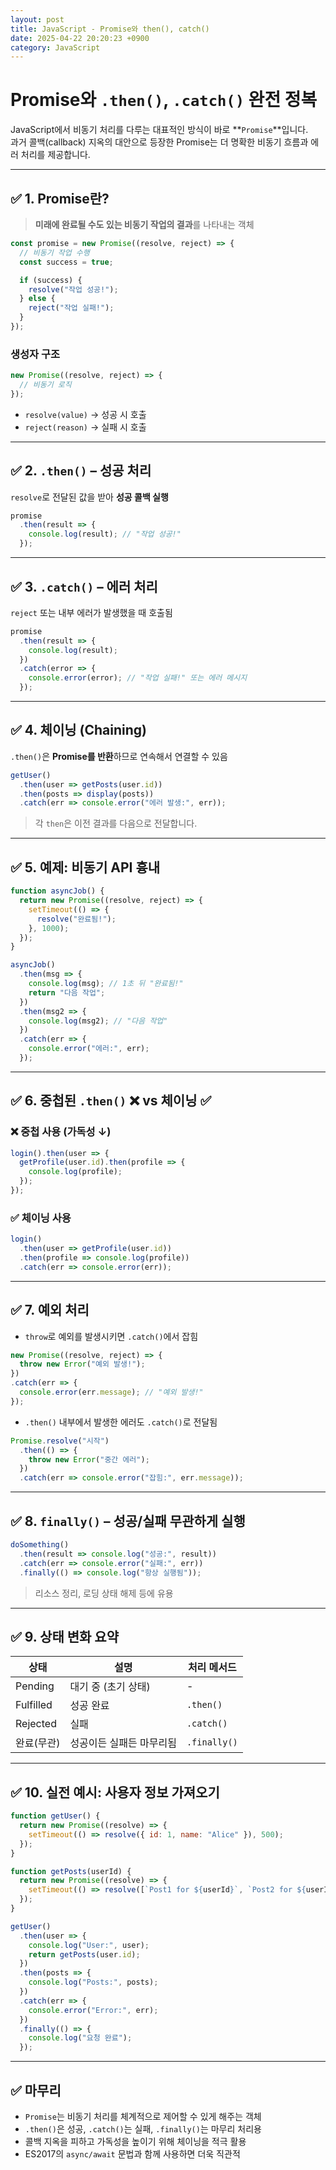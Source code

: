 ```yaml
---
layout: post
title: JavaScript - Promise와 then(), catch()
date: 2025-04-22 20:20:23 +0900
category: JavaScript
---
```

# Promise와 `.then()`, `.catch()` 완전 정복

JavaScript에서 비동기 처리를 다루는 대표적인 방식이 바로 **`Promise`**입니다.  
과거 콜백(callback) 지옥의 대안으로 등장한 Promise는 더 명확한 비동기 흐름과 에러 처리를 제공합니다.

---

## ✅ 1. Promise란?

> **미래에 완료될 수도 있는 비동기 작업의 결과**를 나타내는 객체

```js
const promise = new Promise((resolve, reject) => {
  // 비동기 작업 수행
  const success = true;

  if (success) {
    resolve("작업 성공!");
  } else {
    reject("작업 실패!");
  }
});
```

### 생성자 구조

```js
new Promise((resolve, reject) => {
  // 비동기 로직
});
```

- `resolve(value)` → 성공 시 호출
- `reject(reason)` → 실패 시 호출

---

## ✅ 2. `.then()` – 성공 처리

`resolve`로 전달된 값을 받아 **성공 콜백 실행**

```js
promise
  .then(result => {
    console.log(result); // "작업 성공!"
  });
```

---

## ✅ 3. `.catch()` – 에러 처리

`reject` 또는 내부 에러가 발생했을 때 호출됨

```js
promise
  .then(result => {
    console.log(result);
  })
  .catch(error => {
    console.error(error); // "작업 실패!" 또는 에러 메시지
  });
```

---

## ✅ 4. 체이닝 (Chaining)

`.then()`은 **Promise를 반환**하므로 연속해서 연결할 수 있음

```js
getUser()
  .then(user => getPosts(user.id))
  .then(posts => display(posts))
  .catch(err => console.error("에러 발생:", err));
```

> 각 `then`은 이전 결과를 다음으로 전달합니다.

---

## ✅ 5. 예제: 비동기 API 흉내

```js
function asyncJob() {
  return new Promise((resolve, reject) => {
    setTimeout(() => {
      resolve("완료됨!");
    }, 1000);
  });
}

asyncJob()
  .then(msg => {
    console.log(msg); // 1초 뒤 "완료됨!"
    return "다음 작업";
  })
  .then(msg2 => {
    console.log(msg2); // "다음 작업"
  })
  .catch(err => {
    console.error("에러:", err);
  });
```

---

## ✅ 6. 중첩된 `.then()` ❌ vs 체이닝 ✅

### ❌ 중첩 사용 (가독성 ↓)

```js
login().then(user => {
  getProfile(user.id).then(profile => {
    console.log(profile);
  });
});
```

### ✅ 체이닝 사용

```js
login()
  .then(user => getProfile(user.id))
  .then(profile => console.log(profile))
  .catch(err => console.error(err));
```

---

## ✅ 7. 예외 처리

- `throw`로 예외를 발생시키면 `.catch()`에서 잡힘

```js
new Promise((resolve, reject) => {
  throw new Error("예외 발생!");
})
.catch(err => {
  console.error(err.message); // "예외 발생!"
});
```

- `.then()` 내부에서 발생한 에러도 `.catch()`로 전달됨

```js
Promise.resolve("시작")
  .then(() => {
    throw new Error("중간 에러");
  })
  .catch(err => console.error("잡힘:", err.message));
```

---

## ✅ 8. `finally()` – 성공/실패 무관하게 실행

```js
doSomething()
  .then(result => console.log("성공:", result))
  .catch(err => console.error("실패:", err))
  .finally(() => console.log("항상 실행됨"));
```

> 리소스 정리, 로딩 상태 해제 등에 유용

---

## ✅ 9. 상태 변화 요약

| 상태          | 설명                            | 처리 메서드      |
|---------------|----------------------------------|------------------|
| Pending       | 대기 중 (초기 상태)             | -                |
| Fulfilled     | 성공 완료                        | `.then()`        |
| Rejected      | 실패                             | `.catch()`       |
| 완료(무관)    | 성공이든 실패든 마무리됨        | `.finally()`     |

---

## ✅ 10. 실전 예시: 사용자 정보 가져오기

```js
function getUser() {
  return new Promise((resolve) => {
    setTimeout(() => resolve({ id: 1, name: "Alice" }), 500);
  });
}

function getPosts(userId) {
  return new Promise((resolve) => {
    setTimeout(() => resolve([`Post1 for ${userId}`, `Post2 for ${userId}`]), 500);
  });
}

getUser()
  .then(user => {
    console.log("User:", user);
    return getPosts(user.id);
  })
  .then(posts => {
    console.log("Posts:", posts);
  })
  .catch(err => {
    console.error("Error:", err);
  })
  .finally(() => {
    console.log("요청 완료");
  });
```

---

## ✅ 마무리

- `Promise`는 비동기 처리를 체계적으로 제어할 수 있게 해주는 객체
- `.then()`은 성공, `.catch()`는 실패, `.finally()`는 마무리 처리용
- 콜백 지옥을 피하고 가독성을 높이기 위해 체이닝을 적극 활용
- ES2017의 `async/await` 문법과 함께 사용하면 더욱 직관적